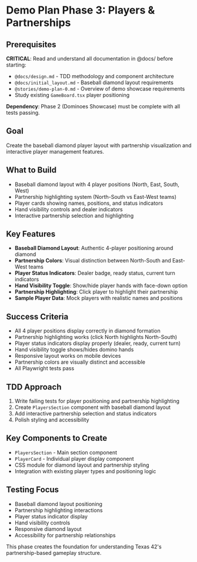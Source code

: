 # Demo Plan Phase 3: Players & Partnerships

## Prerequisites
**CRITICAL**: Read and understand all documentation in @docs/ before starting:
- `@docs/design.md` - TDD methodology and component architecture
- `@docs/initial_layout.md` - Baseball diamond layout requirements
- `@stories/demo-plan-0.md` - Overview of demo showcase requirements
- Study existing `GameBoard.tsx` player positioning

**Dependency**: Phase 2 (Dominoes Showcase) must be complete with all tests passing.

## Goal
Create the baseball diamond player layout with partnership visualization and interactive player management features.

## What to Build
- Baseball diamond layout with 4 player positions (North, East, South, West)
- Partnership highlighting system (North-South vs East-West teams)
- Player cards showing names, positions, and status indicators
- Hand visibility controls and dealer indicators
- Interactive partnership selection and highlighting

## Key Features
- **Baseball Diamond Layout**: Authentic 4-player positioning around diamond
- **Partnership Colors**: Visual distinction between North-South and East-West teams
- **Player Status Indicators**: Dealer badge, ready status, current turn indicators
- **Hand Visibility Toggle**: Show/hide player hands with face-down option
- **Partnership Highlighting**: Click player to highlight their partnership
- **Sample Player Data**: Mock players with realistic names and positions

## Success Criteria
- All 4 player positions display correctly in diamond formation
- Partnership highlighting works (click North highlights North-South)
- Player status indicators display properly (dealer, ready, current turn)
- Hand visibility toggle shows/hides domino hands
- Responsive layout works on mobile devices
- Partnership colors are visually distinct and accessible
- All Playwright tests pass

## TDD Approach
1. Write failing tests for player positioning and partnership highlighting
2. Create `PlayersSection` component with baseball diamond layout
3. Add interactive partnership selection and status indicators
4. Polish styling and accessibility

## Key Components to Create
- `PlayersSection` - Main section component
- `PlayerCard` - Individual player display component
- CSS module for diamond layout and partnership styling
- Integration with existing player types and positioning logic

## Testing Focus
- Baseball diamond layout positioning
- Partnership highlighting interactions
- Player status indicator display
- Hand visibility controls
- Responsive diamond layout
- Accessibility for partnership relationships

This phase creates the foundation for understanding Texas 42's partnership-based gameplay structure.
